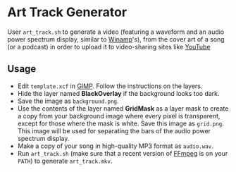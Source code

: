 Art Track Generator
===================

User `art_track.sh` to generate a video (featuring a waveform and an audio
power spectrum display, similar to [Winamp][wa]'s), from the cover art of a
song (or a podcast) in order to upload it to video-sharing sites like
[YouTube][yt]

  [yt]: https://www.youtube.com
  [wa]: https://en.wikipedia.org/wiki/Winamp

Usage
-----

 * Edit `template.xcf` in [GIMP][gimp]. Follow the instructions on the layers.
 * Hide the layer named **BlackOverlay** if the background looks too dark.
 * Save the image as `background.png`.
 * Use the contents of the layer named **GridMask** as a layer mask to create a
   copy from your background image where every pixel is transparent, except for
   those where the mask is white. Save this image as `grid.png`. This image
   will be used for separating the bars of the audio power spectrum display.
 * Make a copy of your song in high-quality MP3 format as `audio.wav`.
 * Run `art_track.sh` (make sure that a recent version of [FFmpeg][ffmpeg] is
   on your `PATH`) to generate `art_track.mkv`.

  [gimp]: https://www.gimp.org
  [ffmpeg]: https://www.ffmpeg.org
